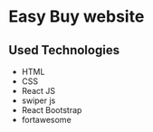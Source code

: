 # Easy Buy website

## Used Technologies
* HTML
* CSS
* React JS
* swiper js
* React Bootstrap
* fortawesome

